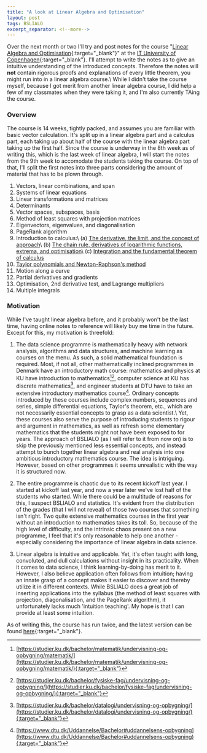 ```yaml
---
title: "A look at Linear Algebra and Optimisation"
layout: post
tags: BSLIALO
excerpt_separator: <!--more-->
---
```

Over the next month or two I'll try and post notes for the course "[Linear Algebra and Optimisation](https://mit.itu.dk/ucs/cb_www/course.sml?course_id=2013608&mode=search&lang=da&print_friendly_p=t&goto=1540218458.000){:target="_blank"}" at the [IT University of Copenhagen](https://www.itu.dk/){:target="_blank"}. I'll attempt to write the notes as to give an intuitive understanding of the introduced concepts. Therefore the notes will **not** contain rigorous proofs and explanations of every little theorem, you might run into in a linear algebra course.\\
While I didn't take the course myself, because I got merit from another linear algebra course, I did help a few of my classmates when they were taking it, and I'm also currently TAing the course.

### Overview
The course is 14 weeks, tightly packed, and assumes you are familiar with basic vector calculation. It's split up in a linear algebra part and a calculus part, each taking up about half of the course with the linear algebra part taking up the first half. Since the course is underway in the 8th week as of writing this, which is the last week of linear algebra, I will start the notes from the 9th week to accomodate the students taking the course. On top of that, I'll split the first notes into three parts considering the amount of material that has to be plown through.

<!--more-->

1. Vectors, linear combinations, and span
2. Systems of linear equations
3. Linear transformations and matrices
4. Determinants
5. Vector spaces, subspaces, basis
6. Method of least squares with projection matrices
7. Eigenvectors, eigenvalues, and diagonalisation
8. PageRank algorithm
9. Introduction to calculus:\\
   (a) <a href="{{ site.url }}/pages/bslialo-notes-9a">The derivative, the limit, and the concept of approach</a>\\
   (b) <a href="{{ site.url }}/pages/bslialo-notes-9b">The chain rule, derivatives of logarithmic functions, extrema, and optimisation</a>\\
   (c) <a href="{{ site.url }}/pages/bslialo-notes-9c">Integration and the fundamental theorem of calculus</a>
10. <a href="{{ site.url }}/pages/bslialo-notes-10">Taylor polynomials and Newton-Raphson's method</a>
11. Motion along a curve
12. Partial derivatives and gradients
13. Optimisation, 2nd derivative test, and Lagrange multipliers
14. Multiple integrals

### Motivation
While I've taught linear algebra before, and it probably won't be the last time, having online notes to reference will likely buy me time in the future. Except for this, my motivation is threefold:

1) The data science programme is mathematically heavy with network analysis, algorithms and data structures, and machine learning as courses on the menu. As such, a solid mathematical foundation is required. Most, if not all, other mathematically inclined programmes in Denmark have an introductory math course: mathematics and physics at KU have introduction to mathematics[^1][^2], computer science at KU has discrete mathematics[^3], and engineer students at DTU have to take an extensive introductory mathematics course[^4]. Ordinary concepts introduced by these courses include complex numbers, sequences and series, simple differential equations, Taylor's theorem, etc., which are not necessarily essential concepts to grasp as a data scientist.\\
Yet, these courses also serve the purpose of introducing students to rigour and argument in mathematics, as well as refresh some elementary mathematics that the students might not have been exposed to for years. The approach of BSLIALO (as I will refer to it from now on) is to skip the previously mentioned less essential concepts, and instead attempt to bunch together linear algebra and real analysis into one ambitious introductory mathematics course. The idea is intriguing. However, based on other programmes it seems unrealistic with the way it is structured now.

2) The entire programme is chaotic due to its recent kickoff last year. I started at kickoff last year, and now a year later we've lost half of the students who started. While there could be a multitude of reasons for this, I suspect BSLIALO and statistics. It's evident from the distribution of the grades (that I will not reveal) of those two courses that something isn't right. Two quite extensive mathematics courses in the first year without an introduction to mathematics takes its toll. So, because of the high level of difficulty, and the intrinsic chaos present on a new programme, I feel that it's only reasonable to help one another - especially considering the importance of linear algebra in data science.

3) Linear algebra is intuitive and applicable. Yet, it's often taught with long, convoluted, and dull calculations without insight in its practicality. When it comes to data science, I think learning-by-doing has merit to it. However, I also believe application often follows from intuition; having an innate grasp of a concept makes it easier to discover and thereby utilize it in different contexts. While BSLIALO does a great job of inserting applications into the syllabus (the method of least squares with projection, diagonalisation, and the PageRank algorithm), it unfortunately lacks much 'intuition teaching'. My hope is that I can provide at least some intuition.

As of writing this, the course has run twice, and the latest version can be found [here](https://mit.itu.dk/ucs/cb_www/course.sml?course_id=2013608&mode=search&lang=da&print_friendly_p=t&goto=1540218458.000){:target="_blank"}. 


[^1]: [https://studier.ku.dk/bachelor/matematik/undervisning-og-opbygning/matematik/](https://studier.ku.dk/bachelor/matematik/undervisning-og-opbygning/matematik/){:target="_blank"}
[^2]: [https://studier.ku.dk/bachelor/fysiske-fag/undervisning-og-opbygning/](https://studier.ku.dk/bachelor/fysiske-fag/undervisning-og-opbygning/){:target="_blank"}
[^3]: [https://studier.ku.dk/bachelor/datalogi/undervisning-og-opbygning/](https://studier.ku.dk/bachelor/datalogi/undervisning-og-opbygning/){:target="_blank"}
[^4]: [https://www.dtu.dk/Uddannelse/Bachelor#uddannelsens-opbygning](https://www.dtu.dk/Uddannelse/Bachelor#uddannelsens-opbygning){:target="_blank"}
